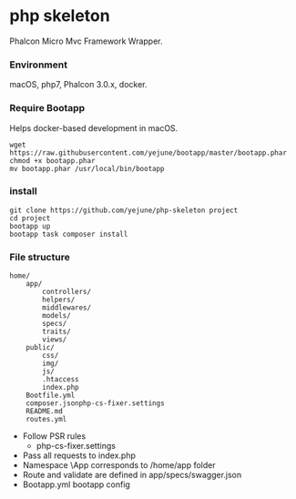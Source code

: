 # php skeleton

Phalcon Micro Mvc Framework Wrapper.

### Environment
macOS, php7, Phalcon 3.0.x, docker.

### Require Bootapp

Helps docker-based development in macOS.

```
wget https://raw.githubusercontent.com/yejune/bootapp/master/bootapp.phar
chmod +x bootapp.phar
mv bootapp.phar /usr/local/bin/bootapp
```

### install

```
git clone https://github.com/yejune/php-skeleton project
cd project
bootapp up
bootapp task composer install
```

### File structure

```
home/
    app/
        controllers/
        helpers/
        middlewares/
        models/
        specs/
        traits/
        views/
    public/
        css/
        img/
        js/
        .htaccess
        index.php
    Bootfile.yml
    composer.jsonphp-cs-fixer.settings
    README.md
    routes.yml
```

-   Follow PSR rules
    -   php-cs-fixer.settings
-   Pass all requests to index.php
-   Namespace \App corresponds to /home/app folder
-   Route and validate are defined in app/specs/swagger.json
-   Bootapp.yml bootapp config
